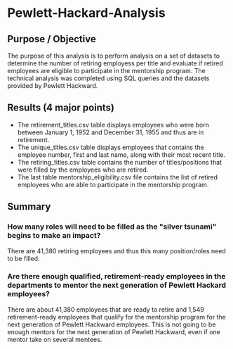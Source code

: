 # Pewlett-Hackard-Analysis
## Purpose / Objective 
The purpose of this analysis is to perform analysis on a set of datasets to determine the number of retiring employess per title and evaluate if retired employees are eligible to participate in the mentorship program. The technical analysis was completed using SQL queries and the datasets provided by Pewlett Hackward. 

## Results (4 major points)
* The retirement_titles.csv table displays employees who were born between January 1, 1952 and December 31, 1955 and thus are in retirement. 
* The unique_titles.csv table displays employees that contains the employee number, first and last name, along with their most recent title. 
* The retiring_titles.csv table contains the number of titles/positions that were filled by the employees who are retired. 
* The last table mentorship_eligibility.csv file contains the list of retired employees who are able to participate in the mentorship program. 

## Summary 
### How many roles will need to be filled as the "silver tsunami" begins to make an impact?
There are 41,380 retiring employees and thus this many position/roles need to be filled. 
### Are there enough qualified, retirement-ready employees in the departments to mentor the next generation of Pewlett Hackard employees?
There are about 41,380 employees that are ready to retire and 1,549 retirement-ready employees that qualify for the mentorship program for the next generation of Pewlett Hackward employees. This is not going to be enough mentors for the next generation of Pewlett Hackward, even if one mentor take on several mentees. 